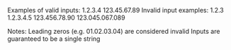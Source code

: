 Examples of valid inputs:
1.2.3.4
123.45.67.89
Invalid input examples:
1.2.3
1.2.3.4.5
123.456.78.90
123.045.067.089


Notes:
Leading zeros (e.g. 01.02.03.04) are considered invalid
Inputs are guaranteed to be a single string